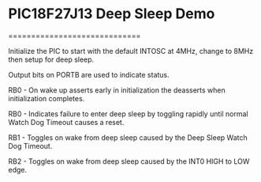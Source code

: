 # PIC18F27J13 Deep Sleep Demo
=============================

Initialize the PIC to start with the default INTOSC at 4MHz, change to 8MHz then setup for deep sleep.

Output bits on PORTB are used to indicate status.

RB0 - On wake up asserts early in initialization the deasserts when initialization completes.

RB0 - Indicates failure to enter deep sleep by toggling rapidly until normal Watch Dog Timeout causes a reset.

RB1 - Toggles on wake from deep sleep caused by the Deep Sleep Watch Dog Timeout.

RB2 - Toggles on wake from deep sleep caused by the INT0 HIGH to LOW edge.
